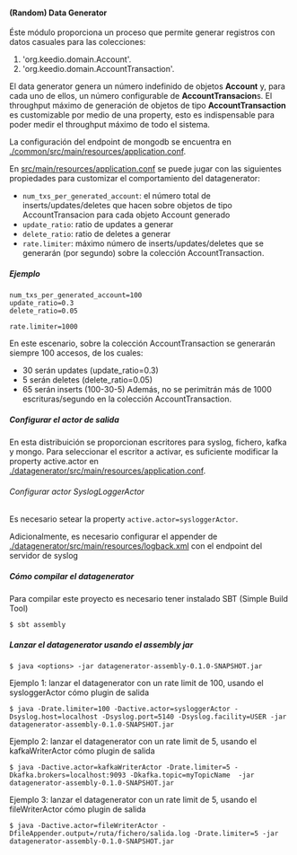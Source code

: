 #### (Random) Data Generator

Éste módulo proporciona un proceso que permite generar registros con datos casuales para las colecciones:

1. 'org.keedio.domain.Account'.
2. 'org.keedio.domain.AccountTransaction'.

El data generator genera un número indefinido de objetos **Account** y, para cada uno de ellos, un número configurable de **AccountTransacion**s. El throughput máximo de generación de objetos de tipo **AccountTransaction** es customizable por medio de una property, esto es indispensable para poder medir el throughput máximo de todo el sistema.

La configuración del endpoint de mongodb se encuentra en [./common/src/main/resources/application.conf](./common/src/main/resources/application.conf).

En [src/main/resources/application.conf](./src/main/resources/application.conf) se puede jugar con las siguientes propiedades para customizar el comportamiento del datagenerator:
- `num_txs_per_generated_account`: el número total de inserts/updates/deletes que hacen sobre objetos de tipo AccountTransacion para cada objeto Account generado
- `update_ratio`: ratio de updates a generar
- `delete_ratio`: ratio de deletes a generar
- `rate.limiter`: máximo número de inserts/updates/deletes que se generarán (por segundo) sobre la colección AccountTransaction.

##### Ejemplo
```
num_txs_per_generated_account=100
update_ratio=0.3
delete_ratio=0.05

rate.limiter=1000
```
En este escenario, sobre la colección AccountTransaction se generarán siempre 100 accesos, de los cuales:
- 30 serán updates (update_ratio=0.3)
- 5 serán deletes (delete_ratio=0.05)
- 65 serán inserts (100-30-5)
Además, no se perimitrán más de 1000 escrituras/segundo en la colección AccountTransaction.

##### Configurar el actor de salida
En esta distribuición se proporcionan escritores para syslog, fichero, kafka y mongo.
Para seleccionar el escritor a activar, es suficiente modificar la property active.actor en [./datagenerator/src/main/resources/application.conf](./datagenerator/src/main/resources/application.conf).

###### Configurar actor SyslogLoggerActor
Es necesario setear la property ``active.actor=sysloggerActor``.

Adicionalmente, es necesario configurar el appender de [./datagenerator/src/main/resources/logback.xml](logback) con el endpoint del servidor de syslog

##### Cómo compilar el datagenerator
Para compilar este proyecto es necesario tener instalado SBT (Simple Build Tool)
```
$ sbt assembly
```

##### Lanzar el datagenerator usando el assembly jar
```
$ java <options> -jar datagenerator-assembly-0.1.0-SNAPSHOT.jar
```

Ejemplo 1: lanzar el datagenerator con un rate limit de 100, usando el sysloggerActor cómo plugin de salida
```
$ java -Drate.limiter=100 -Dactive.actor=sysloggerActor -Dsyslog.host=localhost -Dsyslog.port=5140 -Dsyslog.facility=USER -jar datagenerator-assembly-0.1.0-SNAPSHOT.jar
```

Ejemplo 2: lanzar el datagenerator con un rate limit de 5, usando el kafkaWriterActor cómo plugin de salida
```
$ java -Dactive.actor=kafkaWriterActor -Drate.limiter=5 -Dkafka.brokers=localhost:9093 -Dkafka.topic=myTopicName  -jar datagenerator-assembly-0.1.0-SNAPSHOT.jar
```

Ejemplo 3: lanzar el datagenerator con un rate limit de 5, usando el fileWriterActor cómo plugin de salida
```
$ java -Dactive.actor=fileWriterActor -DfileAppender.output=/ruta/fichero/salida.log -Drate.limiter=5 -jar datagenerator-assembly-0.1.0-SNAPSHOT.jar
```